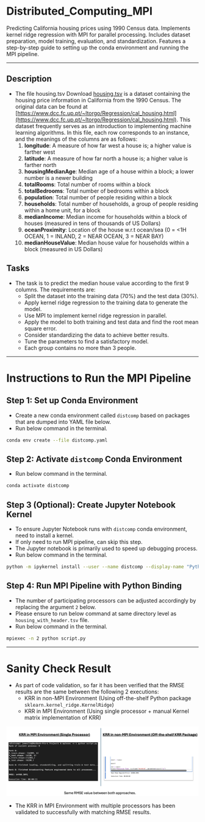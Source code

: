 # Distributed_Computing_MPI

Predicting California housing prices using 1990 Census data. Implements kernel ridge regression with MPI for parallel processing. Includes dataset preparation, model training, evaluation, and standardization. Features a step-by-step guide to setting up the conda environment and running the MPI pipeline.

---

## Description

- The file housing.tsv Download [housing.tsv](https://canvas.nus.edu.sg/courses/60709/files/4324684?wrap=1) is a dataset containing the housing price information in California from the 1990 Census. The original data can be found at [https://www.dcc.fc.up.pt/~ltorgo/Regression/cal_housing.html](https://www.dcc.fc.up.pt/~ltorgo/Regression/cal_housing.html). This dataset frequently serves as an introduction to implementing machine learning algorithms. In this file, each row corresponds to an instance, and the meanings of the columns are as follows:
    1. **longitude**: A measure of how far west a house is; a higher value is farther west
    1. **latitude**: A measure of how far north a house is; a higher value is farther north
    1. **housingMedianAge**: Median age of a house within a block; a lower number is a newer building
    1. **totalRooms**: Total number of rooms within a block
    1. **totalBedrooms**: Total number of bedrooms within a block
    1. **population**: Total number of people residing within a block
    1. **households**: Total number of households, a group of people residing within a home unit, for a block
    1. **medianIncome**: Median income for households within a block of houses (measured in tens of thousands of US Dollars)
    1. **oceanProximity**: Location of the house w.r.t ocean/sea (0 = <1H OCEAN, 1 = INLAND, 2 = NEAR OCEAN, 3 = NEAR BAY)
    1. **medianHouseValue**: Median house value for households within a block (measured in US Dollars)

## Tasks

- The task is to predict the median house value according to the first 9 columns. The requirements are:
    - Split the dataset into the training data (70%) and the test data (30%).
    - Apply kernel ridge regression to the training data to generate the model.
    - Use MPI to implement kernel ridge regression in parallel.
    - Apply the model to both training and test data and find the root mean square error.
    - Consider standardizing the data to achieve better results.
    - Tune the parameters to find a satisfactory model.
    - Each group contains no more than 3 people.

---

# Instructions to Run the MPI Pipeline

## Step 1: Set up Conda Environment

- Create a new conda environment called `distcomp` based on packages that are dumped into YAML file below.
- Run below command in the terminal.

```bash
conda env create --file distcomp.yaml
```

## Step 2: Activate `distcomp` Conda Environment

- Run below command in the terminal.

```bash
conda activate distcomp
```

## Step 3 (Optional): Create Jupyter Notebook Kernel

- To ensure Jupyter Notebook runs with `distcomp` conda environment, need to install a kernel.
- If only need to run MPI pipeline, can skip this step. 
- The Jupyter notebook is primarily used to speed up debugging process.
- Run below command in the terminal.

```bash
python -m ipykernel install --user --name distcomp --display-name "Python 3.10 (distcomp)"
``` 

## Step 4: Run MPI Pipeline with Python Binding

- The number of participating processors can be adjusted accordingly by replacing the argument `2` below.
- Please ensure to run below command at same directory level as `housing_with_header.tsv` file.
- Run below command in the terminal. 

```bash
mpiexec -n 2 python script.py
```

---

# Sanity Check Result

- As part of code validation, so far it has been verified that the RMSE results are the same between the following 2 executions:
    - KRR in non-MPI Environment (Using off-the-shelf Python package `sklearn.kernel_ridge.KernelRidge`)
    - KRR in MPI Environment (Using single processor + manual Kernel matrix implementation of KRR)

![single_processor_validation](single_processor_validation.png)

- The KRR in MPI Environment with multiple processors has been validated to successfully with matching RMSE results.


